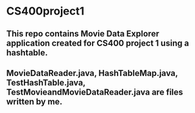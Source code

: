 # CS400project1
## This repo contains Movie Data Explorer application created for CS400 project 1 using a hashtable. 
## MovieDataReader.java, HashTableMap.java, TestHashTable.java, TestMovieandMovieDataReader.java are files written by me. 
